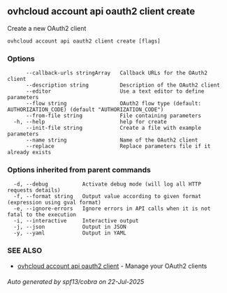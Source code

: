 ## ovhcloud account api oauth2 client create

Create a new OAuth2 client

```
ovhcloud account api oauth2 client create [flags]
```

### Options

```
      --callback-urls stringArray   Callback URLs for the OAuth2 client
      --description string          Description of the OAuth2 client
      --editor                      Use a text editor to define parameters
      --flow string                 OAuth2 flow type (default: AUTHORIZATION_CODE) (default "AUTHORIZATION_CODE")
      --from-file string            File containing parameters
  -h, --help                        help for create
      --init-file string            Create a file with example parameters
      --name string                 Name of the OAuth2 client
      --replace                     Replace parameters file if it already exists
```

### Options inherited from parent commands

```
  -d, --debug           Activate debug mode (will log all HTTP requests details)
  -f, --format string   Output value according to given format (expression using gval format)
  -e, --ignore-errors   Ignore errors in API calls when it is not fatal to the execution
  -i, --interactive     Interactive output
  -j, --json            Output in JSON
  -y, --yaml            Output in YAML
```

### SEE ALSO

* [ovhcloud account api oauth2 client](ovhcloud_account_api_oauth2_client.md)	 - Manage your OAuth2 clients

###### Auto generated by spf13/cobra on 22-Jul-2025
